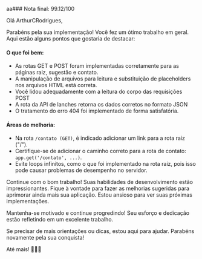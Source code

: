 aa### Nota final: 99.12/100

Olá ArthurCRodrigues,

Parabéns pela sua implementação! Você fez um ótimo trabalho em geral. Aqui estão alguns pontos que gostaria de destacar:

#### O que foi bem:
- As rotas GET e POST foram implementadas corretamente para as páginas raiz, sugestão e contato.
- A manipulação de arquivos para leitura e substituição de placeholders nos arquivos HTML está correta.
- Você lidou adequadamente com a leitura do corpo das requisições POST
- A rota da API de lanches retorna os dados corretos no formato JSON
- O tratamento do erro 404 foi implementado de forma satisfatória.

#### Áreas de melhoria:
- Na rota `/contato (GET)`, é indicado adicionar um link para a rota raiz ("/").
- Certifique-se de adicionar o caminho correto para a rota de contato: `app.get('/contato', ...)`.
- Evite loops infinitos, como o que foi implementado na rota raiz, pois isso pode causar problemas de desempenho no servidor.

Continue com o bom trabalho! Suas habilidades de desenvolvimento estão impressionantes. Fique à vontade para fazer as melhorias sugeridas para aprimorar ainda mais sua aplicação. Estou ansioso para ver suas próximas implementações.

Mantenha-se motivado e continue progredindo! Seu esforço e dedicação estão refletindo em um excelente trabalho.

Se precisar de mais orientações ou dicas, estou aqui para ajudar. Parabéns novamente pela sua conquista!

Até mais! 👨‍💻🚀
